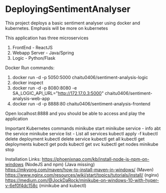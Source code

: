 # DeployingSentimentAnalyser

This project deploys a basic sentiment analyser using docker and kubernetes. Emphasis will be more on kubernetes

This application has three microservices 

1) FrontEnd - ReactJS
2) Webapp Server - Java/Spring
3) Logic - Python/Flask

Docker Run commands:

1) docker run -d -p 5050:5000 chaitu0406/sentiment-analysis-logic
2) docker inspect <logic-container>
3) docker run -d -p 8080:8080 -e SA_LOGIC_API_URL="http://172.17.0.3:5000" chaitu0406/sentiment-analysis-web-app
4) docker run -d -p 8888:80 chaitu0406/sentiment-analysis-frontend

Open localhost:8888 and you should be able to access and play the application

Important Kubernetes commands
minikube start
minikube service <service-name> - info abt the service
minikube service list - List all services
kubectl apply -f <path to maifest file>
kubectl delete deployment <deployment-name>
kubectl delete service <service-name>
kubectl get all
kubectl get deployments
kubectl get pods
kubectl get svc
kubectl get nodes
minikube stop


Installation Links:
https://phoenixnap.com/kb/install-node-js-npm-on-windows (NodeJS and npm)
(Java missing)
https://mkyong.com/maven/how-to-install-maven-in-windows/ (Maven)
https://www.nginx.com/resources/wiki/start/topics/tutorials/install/ (nginx)
https://medium.com/@JockDaRock/minikube-on-windows-10-with-hyper-v-6ef0f4dc158c (minikube and kubectl)